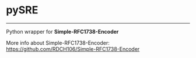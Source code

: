 # pySRE
------------

Python wrapper for **Simple-RFC1738-Encoder**

More info about Simple-RFC1738-Encoder: https://github.com/RDCH106/Simple-RFC1738-Encoder
